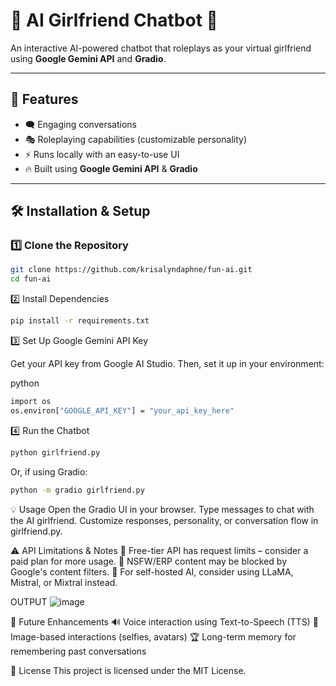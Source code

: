 # 💖 AI Girlfriend Chatbot 💖

An interactive AI-powered chatbot that roleplays as your virtual girlfriend using **Google Gemini API** and **Gradio**.

---

## 🌟 Features  
- 🗨️ Engaging conversations  
- 🎭 Roleplaying capabilities (customizable personality)  
- ⚡ Runs locally with an easy-to-use UI  
- 🔥 Built using **Google Gemini API** & **Gradio**  

---

## 🛠 Installation & Setup  

### 1️⃣ Clone the Repository  
```bash
git clone https://github.com/krisalyndaphne/fun-ai.git
cd fun-ai
```
2️⃣ Install Dependencies
```bash
pip install -r requirements.txt
```
3️⃣ Set Up Google Gemini API Key

Get your API key from Google AI Studio.
Then, set it up in your environment:

python
```bash
import os
os.environ["GOOGLE_API_KEY"] = "your_api_key_here"
```
4️⃣ Run the Chatbot
```bash
python girlfriend.py
```
Or, if using Gradio:

```bash
python -m gradio girlfriend.py
```
💡 Usage
Open the Gradio UI in your browser.
Type messages to chat with the AI girlfriend.
Customize responses, personality, or conversation flow in girlfriend.py.


⚠️ API Limitations & Notes
🚧 Free-tier API has request limits – consider a paid plan for more usage.
🔞 NSFW/ERP content may be blocked by Google's content filters.
🧠 For self-hosted AI, consider using LLaMA, Mistral, or Mixtral instead.

 OUTPUT
![image](https://github.com/user-attachments/assets/9f27484e-5c3e-430b-ae43-185c3dcefc0a)



🚀 Future Enhancements
🔊 Voice interaction using Text-to-Speech (TTS)
📸 Image-based interactions (selfies, avatars)
🏆 Long-term memory for remembering past conversations


📜 License
This project is licensed under the MIT License.
